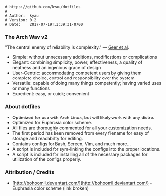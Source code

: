     # https://github.com/kyau/dotfiles
    #
    # Author:  kyau
    # Version: 0.2
    # Date:    2017-07-19T11:39:31-0700

### The Arch Way v2
"The central enemy of reliability is complexity." — [Geer et al](http://cryptome.org/cyberinsecurity.htm).

* Simple: without unnecessary additions, modifications or complications
* Elegant: combining simplicity, power, effectiveness, a quality of neatness and an ingenious grace of design
* User-Centric: accommodating competent users by giving them complete choice, control and responsibility over the system
* Versatile: capable of doing many things competently; having varied uses or many functions
* Expedient: easy, or quick; convenient

### About dotfiles

* Optimized for use with Arch Linux, but will likely work with any distro.
* Optimized for Euphrasia color scheme.
* All files are thoroughly commented for all your customization needs.
* The first period has been removed from every filename for easy of storage and readability for editing.
* Contains configs for Bash, Screen, Vim, and much more...
* A script is included for sym-linking the configs into the proper locations.
* A script is included for installing all of the necessary packages for utilization of the configs properly.

### Attribution / Credits

* [http://bohoomil.deviantart.com/](http://bohoomil.deviantart.com/) - Euphrasia color scheme (link broken)


